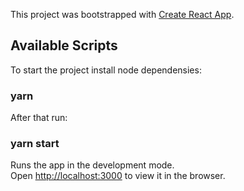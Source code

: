 This project was bootstrapped with [Create React App](https://github.com/facebook/create-react-app).

## Available Scripts

To start the project install node dependensies:

### yarn

After that run:

### yarn start

Runs the app in the development mode.\
Open [http://localhost:3000](http://localhost:3000) to view it in the browser.
